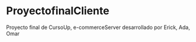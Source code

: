 # ProyectofinalCliente
Proyecto final de CursoUp, e-commerceServer desarrollado por Erick, Ada, Omar
